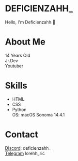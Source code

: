 # DEFICIENZAHH_

Hello, I'm Deficienzahh 🤙

# About Me 

14 Years Old <br>
Jr.Dev <br>
Youtuber 

# Skills
- HTML
- CSS
- Python  <br>
OS: macOS Sonoma 14.4.1

# Contact 
[Discord](https://discord.gg/GsZJkRUBCX 'My server discord'): deficienzahh_ <br>
[Telegram](https://t.me/lorehh_ric) lorehh_ric
